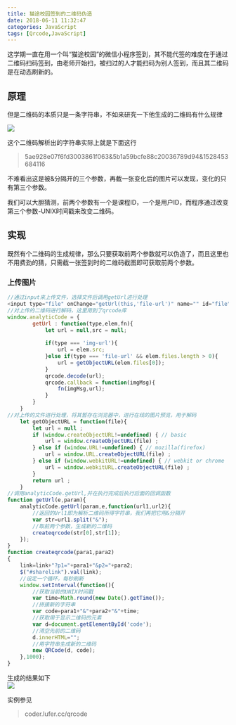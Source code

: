 ```yaml
---
title: 猫途校园签到的二维码伪造
date: 2018-06-11 11:32:47
categories: JavaScript
tags: [Qrcode,JavaScript]
---
```

这学期一直在用一个叫“猫途校园”的微信小程序签到，其不能代签的难度在于通过二维码扫码签到，由老师开始扫，被扫过的人才能扫码为别人签到，而且其二维码是在动态刷新的。

## 原理

但是二维码的本质只是一条字符串，不如来研究一下他生成的二维码有什么规律  

[![](https://s3.ax1x.com/2020/12/23/r6eRxA.jpg)](https://imgchr.com/i/r6eRxA)

这个二维码解析出的字符串实际上就是下面这行  
>5ae928e07f6fd3003861f063&5b1a59bcfe88c20036789d94&1528453684116

不难看出这是被&分隔开的三个参数，再截一张变化后的图片可以发现，变化的只有第三个参数。

我们可以大胆猜测，前两个参数有一个是课程ID，一个是用户ID，而程序通过改变第三个参数-UNIX时间戳来改变二维码。

## 实现

既然有个二维码的生成规律，那么只要获取前两个参数就可以伪造了，而且这里也不用费劲的猜，只需截一张签到时的二维码截图即可获取前两个参数。

### 上传图片
```JavaScript
//通过input来上传文件，选择文件后调用getUrl进行处理
<input type="file" onChange="getUrl(this,'file-url')" name="" id="file" value="" />
//对上传的二维码进行解码，这里用到了qrcode库
window.analyticCode = {
		getUrl : function(type,elem,fn){
			let url = null,src = null;
			
			if(type === 'img-url'){
				url = elem.src;
			}else if(type === 'file-url' && elem.files.length > 0){
				url = getObjectURL(elem.files[0]);
			}
			qrcode.decode(url);
			qrcode.callback = function(imgMsg){
				fn(imgMsg,url);
			}
		}
	}
//对上传的文件进行处理，将其暂存在浏览器中，进行在线的图片预览，用于解码
	let getObjectURL = function(file){
	    let url = null ; 
	    if (window.createObjectURL!=undefined) { // basic
	        url = window.createObjectURL(file) ;
	    } else if (window.URL!=undefined) { // mozilla(firefox)
	        url = window.URL.createObjectURL(file) ;
	    } else if (window.webkitURL!=undefined) { // webkit or chrome
	        url = window.webkitURL.createObjectURL(file) ;
	    }
	    return url ;
    }
//调用analyticCode.getUrl,并在执行完成后执行后面的回调函数
function getUrl(e,param){
	analyticCode.getUrl(param,e,function(url1,url2){
        //返回的Url1即为解析二维码所得字符串，我们再把它用&分隔开
        var str=url1.split("&");
        //取前两个参数，生成新的二维码
		createqrcode(str[0],str[1]);
	});
}
function createqrcode(para1,para2)
{
	link=link+"?p1="+para1+"&p2="+para2;
    $("#sharelink").val(link);
    //设定一个循环，每秒刷新
	window.setInterval(function(){
        //获取当前的UNIX时间戳
        var time=Math.round(new Date().getTime());
        //拼接新的字符串
        var code=para1+"&"+para2+"&"+time;
        //获取用于显示二维码的元素
        var d=document.getElementById('code');
        //清空先前的二维码
        d.innerHTML="";
        //用字符串生成新的二维码
		new QRCode(d, code);
	},1000);
}
```

生成的结果如下  
[![](https://s3.ax1x.com/2020/12/23/r6e22d.jpg)](https://imgchr.com/i/r6e22d)

实例参见
>coder.lufer.cc/qrcode